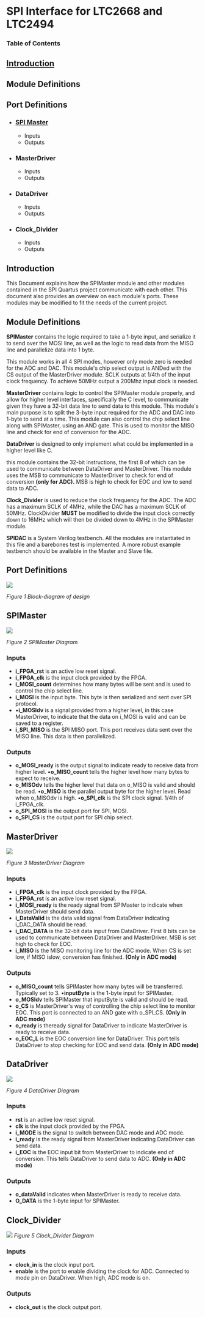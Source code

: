 


# SPI Interface for LTC2668 and LTC2494 
### Table of Contents

## [Introduction](#Introduction)


## Module Definitions


## Port Definitions

- ### [SPI Master](#SPIMaster)
  - Inputs
  - Outputs
 

- ### MasterDriver
  - Inputs
  - Outputs
 

- ### DataDriver
  - Inputs
  - Outputs
 

- ### Clock_Divider
  - Inputs
  - Outputs
 


## Introduction
This Document explains how the SPIMaster module and other modules
contained in the SPI Quartus project communicate with each other. This
document also provides an overview on each module's ports. These modules
may be modified to fit the needs of the current project.

## Module Definitions
**SPIMaster** contains the logic required to take a 1-byte input, and
serialize it to send over the MOSI line, as well as the logic to read
data from the MISO line and parallelize data into 1 byte.

This module works in all 4 SPI modes, however only mode zero is needed
for the ADC and DAC. This module's chip select output is ANDed with the
CS output of the MasterDriver module. SCLK outputs at 1/4th of the input
clock frequency. To achieve 50MHz output a 200Mhz input clock is needed.

**MasterDriver** contains logic to control the SPIMaster module
properly, and allow for higher level interfaces, specifically the C
level, to communicate given they have a 32-bit data line to send data to
this module. This module's main purpose is to split the 3-byte input
required for the ADC and DAC into 1-byte to send at a time. This module
can also control the chip select line along with SPIMaster, using an AND
gate. This is used to monitor the MISO line and check for end of
conversion for the ADC.

**DataDriver** is designed to only implement what could be implemented
in a higher level like C.

this module contains the 32-bit instructions, the first 8 of which can
be used to communicate between DataDriver and MasterDriver. This module
uses the MSB to communicate to MasterDriver to check for end of
conversion **(only for ADC).** MSB is high to check for EOC and low to
send data to ADC.

**Clock_Divider** is used to reduce the clock frequency for the ADC. The
ADC has a maximum SCLK of 4MHz, while the DAC has a maximum SCLK of
50MHz. ClockDivider **MUST** be modified to divide the input clock
correctly down to 16MHz which will then be divided down to 4MHz in the
SPIMaster module.

**SPIDAC** is a System Verilog testbench. All the modules are
instantiated in this file and a barebones test is implemented. A more
robust example testbench should be available in the Master and Slave
file.


## Port Definitions

![](vertopal_8e8b5408bde241a783e899392b2107a9/media/image4.png)

*Figure 1 Block-diagram of design*

## SPIMaster

![](vertopal_8e8b5408bde241a783e899392b2107a9/media/image5.png)

*Figure 2 SPIMaster Diagram*

### Inputs

- **i_FPGA_rst** is an active low reset signal.
- **i_FPGA_clk** is the input clock provided by the FPGA.
- **i_MOSI_count** determines how many bytes will be sent and is used to control the chip select line.
- **i_MOSI** is the input byte. This byte is then serialized and sent over SPI protocol. 
- •**i_MOSIdv** is a signal provided from a higher level, in this case MasterDriver, to indicate that the data on i_MOSI is valid and can be saved to a register.
- **i_SPI_MISO** is the SPI MISO port. This port receives data sent over the MISO line. This data is then parallelized.

### Outputs

- **o_MOSI_ready** is the output signal to indicate ready to receive data from higher level. •**o_MISO_count** tells the higher level how many bytes to expect to receive.
- **o_MISOdv** tells the higher level that data on o_MISO is valid and should be read. •**o_MISO** is the parallel output byte for the higher level. Read when o_MISOdv is high. •**o_SPI_clk** is the SPI clock signal. 1/4th of i_FPGA_clk.
- **o_SPI_MOSI** is the output port for SPI, MOSI.
- **o_SPI_CS** is the output port for SPI chip select.

## MasterDriver

![](vertopal_8e8b5408bde241a783e899392b2107a9/media/image6.png)

*Figure 3 MasterDriver Diagram*

### Inputs

- **i_FPGA_clk** is the input clock provided by the FPGA.
- **i_FPGA_rst** is an active low reset signal.
- **i_MOSI_ready** is the ready signal from SPIMaster to indicate when MasterDriver should send data.
- **i_DataValid** is the data valid signal from DataDriver indicating i_DAC_DATA should be read.
- **i_DAC_DATA** is the 32-bit data input from DataDriver. First 8 bits can be used to communicate between DataDriver and MasterDriver. MSB is set high to check for EOC.
- **i_MISO** is the MISO monitoring line for the ADC mode. When CS is set low, if MISO islow, conversion has finished. **(Only in ADC mode)**

### Outputs

- **o_MISO_count** tells SPIMaster how many bytes will be transferred. Typically set to 3. •**inputByte** is the 1-byte input for SPIMaster.
- **o_MOSIdv** tells SPIMaster that inputByte is valid and should be read.
- **o_CS** is MasterDriver's way of controlling the chip select line to monitor EOC. This port is connected to an AND gate with o_SPI_CS. **(Only in ADC mode)**
- **o_ready** is theready signal for DataDriver to indicate MasterDriver is ready to receive data.
- **o_EOC_L** is the EOC conversion line for DataDriver. This port tells DataDriver to stop checking for EOC and send data. **(Only in ADC mode)**


## DataDriver

![](vertopal_8e8b5408bde241a783e899392b2107a9/media/image7.png)

*Figure 4 DataDriver Diagram*

### Inputs

- **rst** is an active low reset signal.
- **clk** is the input clock provided by the FPGA.
- **i_MODE** is the signal to switch between DAC mode and ADC mode.
- **i_ready** is the ready signal from MasterDriver indicating DataDriver can send data. 
- **i_EOC** is the EOC input bit from MasterDriver to indicate end of conversion. This tells DataDriver to send data to ADC. **(Only in ADC mode)**

### Outputs

- **o_dataValid** indicates when MasterDriver is ready to receive data.
- **O_DATA** is the 1-byte input for SPIMaster.

## Clock_Divider

![](vertopal_8e8b5408bde241a783e899392b2107a9/media/image8.png)
*Figure 5 Clock_Divider Diagram*

### Inputs

- **clock_in** is the clock input port.
- **enable** is the port to enable dividing the clock for ADC. Connected to mode pin on DataDriver. When high, ADC mode is on.

### Outputs

- **clock_out** is the clock output port.

